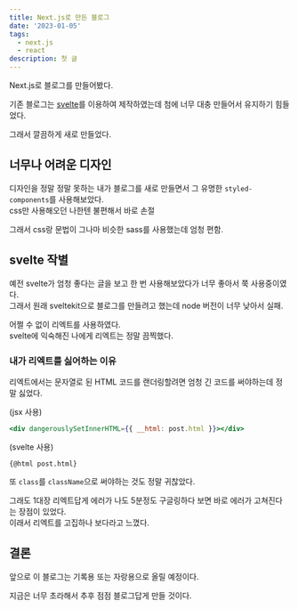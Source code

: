 ```yaml
---
title: Next.js로 만든 블로그
date: '2023-01-05'
tags:
  - next.js
  - react
description: 첫 글
---
```


Next.js로 블로그를 만들어봤다.

기존 블로그는 [svelte](https://svelte.dev)를 이용하여 제작하였는데
첨에 너무 대충 만들어서 유지하기 힘들었다.

그래서 깔끔하게 새로 만들었다.

## 너무나 어려운 디자인

디자인을 정말 정말 못하는 내가 블로그를 새로 만들면서
그 유명한 `styled-components`를 사용해보았다.  
css만 사용해오던 나한텐 불편해서 바로 손절

그래서 css랑 문법이 그나마 비슷한 sass를 사용했는데 엄청 편함.

## svelte 작별

예전 svelte가 엄청 좋다는 글을 보고 한 번 사용해보았다가 너무 좋아서 쭉 사용중이였다.  
그래서 원래 sveltekit으로 블로그를 만들려고 했는데 node 버전이 너무 낮아서 실패.

어쩔 수 없이 리엑트를 사용하였다.  
svelte에 익숙해진 나에게 리엑트는 정말 끔찍했다.

### 내가 리엑트를 싫어하는 이유

리엑트에서는 문자열로 된 HTML 코드를 랜더링할려면 엄청 긴 코드를 써야하는데 정말 싫었다.

(jsx 사용)

```jsx
<div dangerouslySetInnerHTML={{ __html: post.html }}></div>
```

(svelte 사용)

```svelte
{@html post.html}
```

또 `class`를 `className`으로 써야하는 것도 정말 귀찮았다.

그래도 1대장 리엑트답게 에러가 나도 5분정도 구글링하다 보면 바로 에러가 고쳐진다는 장점이 있었다.  
이래서 리엑트를 고집하나 보다라고 느꼈다.

## 결론

앞으로 이 블로그는 기록용 또는 자랑용으로 올릴 예정이다.

지금은 너무 초라해서 추후 점점 블로그답게 만들 것이다.
